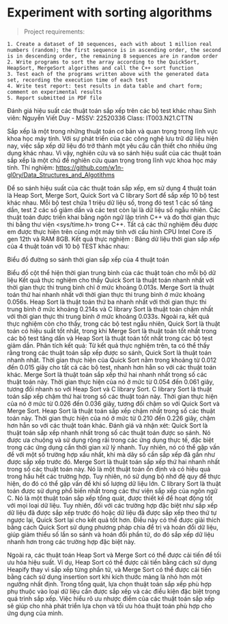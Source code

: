 # Experiment with sorting algorithms

> Project requirements: 
```
1. Create a dataset of 10 sequences, each with about 1 million real numbers (random); the first sequence is in ascending order, the second is in descending order, the remaining 8 sequences are in random order
2. Write programs to sort the array according to the QuickSort, HeapSort, MergeSort algorithms and call the C++ sort function
3. Test each of the programs written above with the generated data set, recording the execution time of each test
4. Write test report: test results in data table and chart form; comment on experimental results
5. Report submitted in PDF file
```
Đánh giá hiệu suất các thuật toán sắp xếp trên các bộ test khác nhau
Sinh viên: Nguyễn Viết Duy  -  MSSV: 22520336
Class: IT003.N21.CTTN

Sắp xếp là một trong những thuật toán cơ bản và quan trọng trong lĩnh vực khoa học máy tính. Với sự phát triển của các công nghệ lưu trữ dữ liệu hiện nay, việc sắp xếp dữ liệu đó trở thành một yêu cầu cần thiết cho nhiều ứng dụng khác nhau. Vì vậy, nghiên cứu và so sánh hiệu suất của các thuật toán sắp xếp là một chủ đề nghiên cứu quan trọng trong lĩnh vực khoa học máy tính.
Thí nghiệm: https://github.com/w1n-gl0ry/Data_Structures_and_Algotithms

Để so sánh hiệu suất của các thuật toán sắp xếp, em sử dụng 4 thuật toán là Heap Sort, Merge Sort, Quick Sort và C library Sort để sắp xếp 10 bộ test khác nhau. Mỗi bộ test chứa 1 triệu dữ liệu số, trong đó test 1 các số tăng dần, test 2 các số giảm dần và các test còn lại là dữ liệu số ngẫu nhiên.
Các thuật toán được triển khai bằng ngôn ngữ lập trình C++ và đo thời gian thực thi bằng thư viện <sys/time.h> trong C++. Tất cả các thử nghiệm đều được em được thực hiện trên cùng một máy tính với cấu hình CPU Intel Core i5 gen 12th  và RAM 8GB.
Kết quả thực nghiệm :
Bảng dử liệu thời gian sắp xếp của 4 thuật toán với 10 bộ TEST khác nhau:
 
 
Biểu đồ đường so sánh thời gian sắp xếp của 4 thuật toán
 
Biểu đồ cột thể hiện thời gian trung bình của các thuật toán cho mỗi bộ dữ liệu
Kết quả thực nghiệm cho thấy Quick Sort là thuật toán nhanh nhất với thời gian thực thi trung bình chỉ ở mức khoảng 0.013s. Merge Sort là thuật toán thứ hai nhanh nhất với thời gian thực thi trung bình ở mức khoảng 0.056s. Heap Sort là thuật toán thứ ba nhanh nhất với thời gian thực thi trung bình ở mức khoảng 0.214s và C library Sort là thuật toán chậm nhất với thời gian thực thi trung bình ở mức khoảng 0.033s.
Ngoài ra, kết quả thực nghiệm còn cho thấy, trong các bộ test ngẫu nhiên, Quick Sort là thuật toán có hiệu suất tốt nhất, trong khi Merge Sort là thuật toán tốt nhất trong các bộ test tăng dần và Heap Sort là thuật toán tốt nhất trong các bộ test giảm dần.
Phân tích kết quả:
Từ kết quả thực nghiệm trên, ta có thể thấy rằng trong các thuật toán sắp xếp được so sánh, Quick Sort là thuật toán nhanh nhất. Thời gian thực hiện của Quick Sort nằm trong khoảng từ 0.012 đến 0.015 giây cho tất cả các bộ test, nhanh hơn hẳn so với các thuật toán khác.
Merge Sort là thuật toán sắp xếp thứ hai nhanh nhất trong số các thuật toán này. Thời gian thực hiện của nó ở mức từ 0.054 đến 0.061 giây, tương đối nhanh so với Heap Sort và C library Sort.
C library Sort là thuật toán sắp xếp chậm thứ hai trong số các thuật toán này. Thời gian thực hiện của nó ở mức từ 0.026 đến 0.036 giây, tương đối chậm so với Quick Sort và Merge Sort.
Heap Sort là thuật toán sắp xếp chậm nhất trong số các thuật toán này. Thời gian thực hiện của nó ở mức từ 0.210 đến 0.226 giây, chậm hơn hẳn so với các thuật toán khác.
Đánh giá và nhận xét:
Quick Sort là thuật toán sắp xếp nhanh nhất trong số các thuật toán được so sánh. Nó được ưa chuộng và sử dụng rộng rãi trong các ứng dụng thực tế, đặc biệt trong các ứng dụng cần thời gian xử lý nhanh. Tuy nhiên, nó có thể gặp vấn đề với một số trường hợp xấu nhất, khi mà dãy số cần sắp xếp đã gần như được sắp xếp trước đó.
Merge Sort là thuật toán sắp xếp thứ hai nhanh nhất trong số các thuật toán này. Nó là một thuật toán ổn định và có hiệu quả trong hầu hết các trường hợp. Tuy nhiên, nó sử dụng bộ nhớ đệ quy để thực hiện, do đó có thể gặp vấn đề khi số lượng dữ liệu lớn.
C library Sort là thuật toán được sử dụng phổ biến nhất trong các thư viện sắp xếp của ngôn ngữ C. Nó là một thuật toán sắp xếp tổng quát, được thiết kế để hoạt động tốt với mọi loại dữ liệu. Tuy nhiên, đối với các trường hợp đặc biệt như sắp xếp dữ liệu đã được sắp xếp trước đó hoặc dữ liệu đã được sắp xếp theo thứ tự ngược lại, Quick Sort lại cho kết quả tốt hơn. Điều này có thể được giải thích bằng cách Quick Sort sử dụng phương pháp chia để trị và hoán đổi dữ liệu, giúp giảm thiểu số lần so sánh và hoán đổi phần tử, do đó sắp xếp dữ liệu nhanh hơn trong các trường hợp đặc biệt này.

Ngoài ra, các thuật toán Heap Sort và Merge Sort có thể được cải tiến để tối ưu hóa hiệu suất. Ví dụ, Heap Sort có thể được cải tiến bằng cách sử dụng Heapify thay vì sắp xếp từng phần tử, và Merge Sort có thể được cải tiến bằng cách sử dụng insertion sort khi kích thước mảng là nhỏ hơn một ngưỡng nhất định.
Trong tổng quát, lựa chọn thuật toán sắp xếp phù hợp phụ thuộc vào loại dữ liệu cần được sắp xếp và các điều kiện đặc biệt trong quá trình sắp xếp. Việc hiểu rõ ưu nhược điểm của các thuật toán sắp xếp sẽ giúp cho nhà phát triển lựa chọn và tối ưu hóa thuật toán phù hợp cho ứng dụng của mình.










